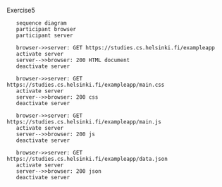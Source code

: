 Exercise5
      
       sequence diagram
       participant browser
       participant server

       browser->>server: GET https://studies.cs.helsinki.fi/exampleapp
       activate server
       server-->>browser: 200 HTML document
       deactivate server

       browser->>server: GET https://studies.cs.helsinki.fi/exampleapp/main.css
       activate server
       server-->>browser: 200 css 
       deactivate server

       browser->>server: GET https://studies.cs.helsinki.fi/exampleapp/main.js
       activate server
       server-->>browser: 200 js
       deactivate server

       browser->>server: GET https://studies.cs.helsinki.fi/exampleapp/data.json
       activate server
       server-->>browser: 200 json
       deactivate server
       

